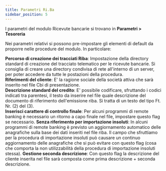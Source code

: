 ```yaml
---
title: Parametri Ri.Ba
sidebar_position: 5
---
```


I parametri del modulo Ricevute bancarie si trovano in **Parametri > Tesoreria**

Nei parametri relativi si possono pre-impostare gli elementi di default da proporre nelle procedure del modulo. In particolare:

**Percorso di creazione dei tracciati Riba**: Impostazione della  directory standard di creazione del tracciato telematico per le ricevute bancarie. Si consiglia di creare una directory condivisa di rete all'interno di un server, per poter accedere da tutte le postazioni della procedura.  
**Riferimenti del cliente**: E' la ragione sociale della società attiva che sarà inserito nel file Cbi di presentazione.  
**Descrizione standard del credito**: E' possibile codificare, sfruttando i codici indicati tra parentesi, il testo da inserire nel file quale descrizione del documento di riferimento dell'emissione riba. Si tratta di un testo del tipo Ft. Nr. (2) del (3).  
**Inserisci carattere di controllo finale**: Per alcuni programmi di remote banking è necessario un ritorno a capo finale nel file, impostare questo flag se necessario.
**Senza riferimento per importazione insoluti**: In alcuni programmi di remote banking è previsto un aggiornamento automatico delle anagrafiche sulla base dei dati inseriti nel file riba. Il campo che sfruttiamo per la procedura di importazione insoluti può causare un continuo aggiornamento delle anagrafiche che si può evitare con questo flag (cosa che comporta la non utilizzabilità della procedura di importazione insoluti stessa).
**Gestione seconda descrizione**: Con questo flag la descrizione del cliente inserita nel file sarà composta come prima descrizione + seconda descrizione.

